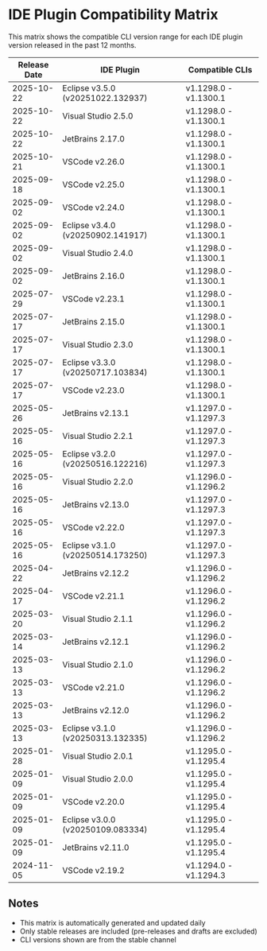 # IDE Plugin Compatibility Matrix

This matrix shows the compatible CLI version range for each IDE plugin version released in the past 12 months.

| Release Date | IDE Plugin                        | Compatible CLIs       |
| ------------ | --------------------------------- | --------------------- |
| 2025-10-22   | Eclipse v3.5.0 (v20251022.132937) | v1.1298.0 - v1.1300.1 |
| 2025-10-22   | Visual Studio 2.5.0               | v1.1298.0 - v1.1300.1 |
| 2025-10-22   | JetBrains 2.17.0                  | v1.1298.0 - v1.1300.1 |
| 2025-10-21   | VSCode v2.26.0                    | v1.1298.0 - v1.1300.1 |
| 2025-09-18   | VSCode v2.25.0                    | v1.1298.0 - v1.1300.1 |
| 2025-09-02   | VSCode v2.24.0                    | v1.1298.0 - v1.1300.1 |
| 2025-09-02   | Eclipse v3.4.0 (v20250902.141917) | v1.1298.0 - v1.1300.1 |
| 2025-09-02   | Visual Studio 2.4.0               | v1.1298.0 - v1.1300.1 |
| 2025-09-02   | JetBrains 2.16.0                  | v1.1298.0 - v1.1300.1 |
| 2025-07-29   | VSCode v2.23.1                    | v1.1298.0 - v1.1300.1 |
| 2025-07-17   | JetBrains 2.15.0                  | v1.1298.0 - v1.1300.1 |
| 2025-07-17   | Visual Studio 2.3.0               | v1.1298.0 - v1.1300.1 |
| 2025-07-17   | Eclipse v3.3.0 (v20250717.103834) | v1.1298.0 - v1.1300.1 |
| 2025-07-17   | VSCode v2.23.0                    | v1.1298.0 - v1.1300.1 |
| 2025-05-26   | JetBrains v2.13.1                 | v1.1297.0 - v1.1297.3 |
| 2025-05-16   | Visual Studio 2.2.1               | v1.1297.0 - v1.1297.3 |
| 2025-05-16   | Eclipse v3.2.0 (v20250516.122216) | v1.1297.0 - v1.1297.3 |
| 2025-05-16   | Visual Studio 2.2.0               | v1.1296.0 - v1.1296.2 |
| 2025-05-16   | JetBrains v2.13.0                 | v1.1297.0 - v1.1297.3 |
| 2025-05-16   | VSCode v2.22.0                    | v1.1297.0 - v1.1297.3 |
| 2025-05-16   | Eclipse v3.1.0 (v20250514.173250) | v1.1297.0 - v1.1297.3 |
| 2025-04-22   | JetBrains v2.12.2                 | v1.1296.0 - v1.1296.2 |
| 2025-04-17   | VSCode v2.21.1                    | v1.1296.0 - v1.1296.2 |
| 2025-03-20   | Visual Studio 2.1.1               | v1.1296.0 - v1.1296.2 |
| 2025-03-14   | JetBrains v2.12.1                 | v1.1296.0 - v1.1296.2 |
| 2025-03-13   | Visual Studio 2.1.0               | v1.1296.0 - v1.1296.2 |
| 2025-03-13   | VSCode v2.21.0                    | v1.1296.0 - v1.1296.2 |
| 2025-03-13   | JetBrains v2.12.0                 | v1.1296.0 - v1.1296.2 |
| 2025-03-13   | Eclipse v3.1.0 (v20250313.132335) | v1.1296.0 - v1.1296.2 |
| 2025-01-28   | Visual Studio 2.0.1               | v1.1295.0 - v1.1295.4 |
| 2025-01-09   | Visual Studio 2.0.0               | v1.1295.0 - v1.1295.4 |
| 2025-01-09   | VSCode v2.20.0                    | v1.1295.0 - v1.1295.4 |
| 2025-01-09   | Eclipse v3.0.0 (v20250109.083334) | v1.1295.0 - v1.1295.4 |
| 2025-01-09   | JetBrains v2.11.0                 | v1.1295.0 - v1.1295.4 |
| 2024-11-05   | VSCode v2.19.2                    | v1.1294.0 - v1.1294.3 |

## Notes

* This matrix is automatically generated and updated daily
* Only stable releases are included (pre-releases and drafts are excluded)
* CLI versions shown are from the stable channel
